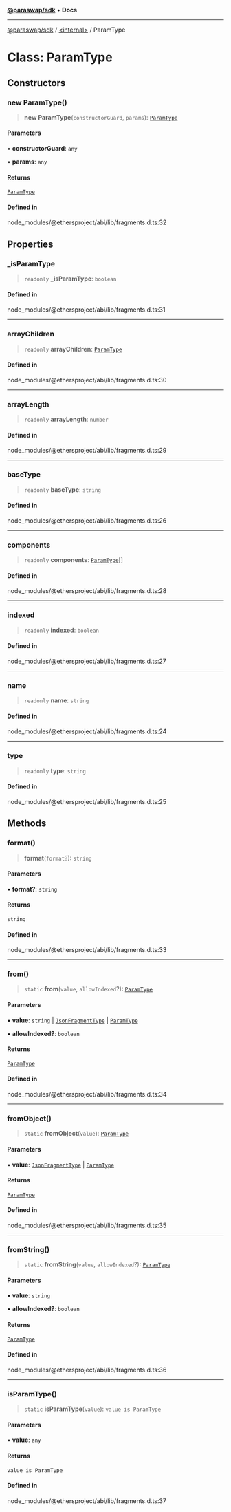 [**@paraswap/sdk**](../../README.md) • **Docs**

***

[@paraswap/sdk](../../globals.md) / [\<internal\>](../README.md) / ParamType

# Class: ParamType

## Constructors

### new ParamType()

> **new ParamType**(`constructorGuard`, `params`): [`ParamType`](ParamType.md)

#### Parameters

• **constructorGuard**: `any`

• **params**: `any`

#### Returns

[`ParamType`](ParamType.md)

#### Defined in

node\_modules/@ethersproject/abi/lib/fragments.d.ts:32

## Properties

### \_isParamType

> `readonly` **\_isParamType**: `boolean`

#### Defined in

node\_modules/@ethersproject/abi/lib/fragments.d.ts:31

***

### arrayChildren

> `readonly` **arrayChildren**: [`ParamType`](ParamType.md)

#### Defined in

node\_modules/@ethersproject/abi/lib/fragments.d.ts:30

***

### arrayLength

> `readonly` **arrayLength**: `number`

#### Defined in

node\_modules/@ethersproject/abi/lib/fragments.d.ts:29

***

### baseType

> `readonly` **baseType**: `string`

#### Defined in

node\_modules/@ethersproject/abi/lib/fragments.d.ts:26

***

### components

> `readonly` **components**: [`ParamType`](ParamType.md)[]

#### Defined in

node\_modules/@ethersproject/abi/lib/fragments.d.ts:28

***

### indexed

> `readonly` **indexed**: `boolean`

#### Defined in

node\_modules/@ethersproject/abi/lib/fragments.d.ts:27

***

### name

> `readonly` **name**: `string`

#### Defined in

node\_modules/@ethersproject/abi/lib/fragments.d.ts:24

***

### type

> `readonly` **type**: `string`

#### Defined in

node\_modules/@ethersproject/abi/lib/fragments.d.ts:25

## Methods

### format()

> **format**(`format`?): `string`

#### Parameters

• **format?**: `string`

#### Returns

`string`

#### Defined in

node\_modules/@ethersproject/abi/lib/fragments.d.ts:33

***

### from()

> `static` **from**(`value`, `allowIndexed`?): [`ParamType`](ParamType.md)

#### Parameters

• **value**: `string` \| [`JsonFragmentType`](../interfaces/JsonFragmentType.md) \| [`ParamType`](ParamType.md)

• **allowIndexed?**: `boolean`

#### Returns

[`ParamType`](ParamType.md)

#### Defined in

node\_modules/@ethersproject/abi/lib/fragments.d.ts:34

***

### fromObject()

> `static` **fromObject**(`value`): [`ParamType`](ParamType.md)

#### Parameters

• **value**: [`JsonFragmentType`](../interfaces/JsonFragmentType.md) \| [`ParamType`](ParamType.md)

#### Returns

[`ParamType`](ParamType.md)

#### Defined in

node\_modules/@ethersproject/abi/lib/fragments.d.ts:35

***

### fromString()

> `static` **fromString**(`value`, `allowIndexed`?): [`ParamType`](ParamType.md)

#### Parameters

• **value**: `string`

• **allowIndexed?**: `boolean`

#### Returns

[`ParamType`](ParamType.md)

#### Defined in

node\_modules/@ethersproject/abi/lib/fragments.d.ts:36

***

### isParamType()

> `static` **isParamType**(`value`): `value is ParamType`

#### Parameters

• **value**: `any`

#### Returns

`value is ParamType`

#### Defined in

node\_modules/@ethersproject/abi/lib/fragments.d.ts:37
